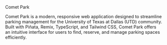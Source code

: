 Comet Park

Comet Park is a modern, responsive web application designed to streamline parking management for the University of Texas at Dallas (UTD) community. Built with Piñata, Remix, TypeScript, and Tailwind CSS, Comet Park offers an intuitive interface for users to find, reserve, and manage parking spaces efficiently.